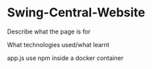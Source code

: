 # Swing-Central-Website

Describe what the page is for

What technologies used/what learnt

app.js
use npm
inside a docker container
